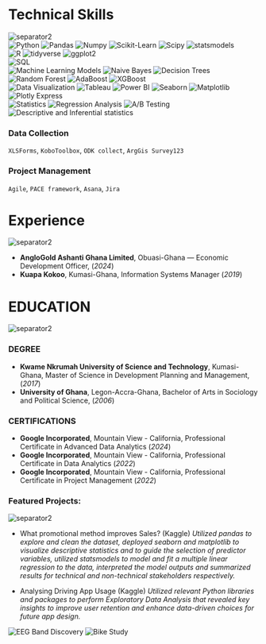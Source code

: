 # Technical Skills
![separator2](https://i.imgur.com/4gX5WFr.png)<br>
![Python](https://img.shields.io/badge/python-3670A0?style=for-the-badge&logo=python&logoColor=ffdd54)
![Pandas](https://img.shields.io/badge/pandas-%234D4D4D.svg?style=for-the-badge&logo=pandas&logoColor=white)
![Numpy](https://img.shields.io/badge/numpy-%234D4D4D.svg?style=for-the-badge&logo=numpy&logoColor=white)
![Scikit-Learn](https://img.shields.io/badge/scikit_learn-%234D4D4D.svg?style=for-the-badge&logo=scikit_learn&logoColor=white)
![Scipy](https://img.shields.io/badge/scipy-%234D4D4D.svg?style=for-the-badge&logo=scipy&logoColor=white)
![statsmodels](https://img.shields.io/badge/statsmodel-%234D4D4D.svg?style=for-the-badge&logo=statsmodel&logoColor=white)<br>
![R](https://img.shields.io/badge/r-3670A0?style=for-the-badge&logo=r&logoColor=ffdd54)
![tidyverse](https://img.shields.io/badge/tidyverse-%234D4D4D.svg?style=for-the-badge&logo=tidyverse&logoColor=white)
![ggplot2](https://img.shields.io/badge/ggplot2-%234D4D4D.svg?style=for-the-badge&logo=ggplot2&logoColor=white)<br>
![SQL](https://img.shields.io/badge/sql-3670A0?style=for-the-badge&logo=sql&logoColor=ffdd54)<br>
![Machine Learning Models](https://img.shields.io/badge/machine_learning-B7472A?style=for-the-badge&logo=machine_learning&logoColor=white)
![Naive Bayes](https://img.shields.io/badge/naive_bayes-%234D4D4D.svg?style=for-the-badge&logo=naive_bayes&logoColor=white)
![Decision Trees](https://img.shields.io/badge/Decision_Trees-%234D4D4D.svg?style=for-the-badge&logo=decision_trees&logoColor=white)
![Random Forest](https://img.shields.io/badge/Random_Forest-%234D4D4D.svg?style=for-the-badge&logo=random_forest&logoColor=white)
![AdaBoost](https://img.shields.io/badge/adaboost-%234D4D4D.svg?style=for-the-badge&logo=adaboost&logoColor=white) 
![XGBoost](https://img.shields.io/badge/xgboost-%234D4D4D.svg?style=for-the-badge&logo=xgboost&logoColor=white)<br>
![Data Visualization](https://img.shields.io/badge/Data_Visualization-217346?style=for-the-badge&logo=data_visualization&logoColor=white)
![Tableau](https://img.shields.io/badge/ggplot2-%234D4D4D.svg?style=for-the-badge&logo=tableau&logoColor=white)
![Power BI](https://img.shields.io/badge/tableau-3670A0?style=for-the-badge&logo=power_bi&logoColor=ffdd54)
![Seaborn](https://img.shields.io/badge/seaborn-%234D4D4D.svg?style=for-the-badge&logo=seaborn&logoColor=white)
![Matplotlib](https://img.shields.io/badge/matplotlib-%234D4D4D.svg?style=for-the-badge&logo=matplotlib&logoColor=white)
![Plotly Express](https://img.shields.io/badge/plotly-%234D4D4D.svg?style=for-the-badge&logo=plotly&logoColor=white)<br>
![Statistics](https://img.shields.io/badge/statistics-F2C811?style=for-the-badge&logo=statistics&logoColor=black)
![Regression Analysis](https://img.shields.io/badge/Regression-%234D4D4D.svg?style=for-the-badge&logo=Regression&logoColor=white)
![A/B Testing](https://img.shields.io/badge/AB_Testing-%234D4D4D.svg?style=for-the-badge&logo=AB_Testing&logoColor=white)
![Descriptive and Inferential statistics](https://img.shields.io/badge/descriptive_&_inferential_stats-%234D4D4D.svg?style=for-the-badge&logo=descriptive_&_inferential_stats&logoColor=white)
### Data Collection
`XLSForms`, `KoboToolbox`, `ODK collect`, `ArgGis Survey123`
### Project Management
`Agile`, `PACE framework`, `Asana`, `Jira`

# Experience
![separator2](https://i.imgur.com/4gX5WFr.png)

- **AngloGold Ashanti Ghana Limited**, Obuasi-Ghana — Economic Development Officer, (_2024_)
- **Kuapa Kokoo**, Kumasi-Ghana, Information Systems Manager (_2019_)

# EDUCATION
![separator2](https://i.imgur.com/4gX5WFr.png)
### DEGREE
- **Kwame Nkrumah University of Science and Technology**, Kumasi-Ghana, Master of Science in Development Planning and Management, (_2017_)
- **University of Ghana**, Legon-Accra-Ghana, Bachelor of Arts in Sociology and Political Science, (_2006_)

### CERTIFICATIONS
- **Google Incorporated**, Mountain View - California, Professional Certificate in Advanced Data Analytics (_2024_)
- **Google Incorporated**, Mountain View - California, Professional Certificate in Data Analytics (_2022_)
- **Google Incorporated**, Mountain View - California, Professional Certificate in Project Management (_2022_)

### Featured Projects:
![separator2](https://i.imgur.com/4gX5WFr.png)
- What promotional method improves Sales? (Kaggle)
_Utilized pandas to explore and clean the dataset, deployed seaborn and matplotlib to visualize descriptive statistics and to guide the selection of predictor variables, utilized statsmodels to model and fit a multiple linear regression to the data, interpreted the model outputs and summarized results for technical and non-technical stakeholders respectively._
* Analysing Driving App Usage (Kaggle)
 _Utilized relevant Python libraries and packages to perform Exploratory Data Analysis that revealed key insights to improve user retention and enhance data-driven choices for future app design._

![EEG Band Discovery](/assets/img/discovery.jpeg)
![Bike Study](/assets/img/biudy.jpeg)
[](https://m)
